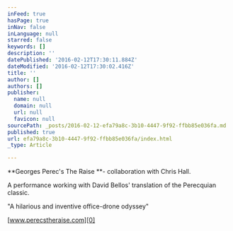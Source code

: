 ```yaml
---
inFeed: true
hasPage: true
inNav: false
inLanguage: null
starred: false
keywords: []
description: ''
datePublished: '2016-02-12T17:30:11.884Z'
dateModified: '2016-02-12T17:30:02.416Z'
title: ''
author: []
authors: []
publisher:
  name: null
  domain: null
  url: null
  favicon: null
sourcePath: _posts/2016-02-12-efa79a8c-3b10-4447-9f92-ffbb85e036fa.md
published: true
url: efa79a8c-3b10-4447-9f92-ffbb85e036fa/index.html
_type: Article

---
```

**Georges Perec's The Raise **- collaboration with Chris Hall.

A performance working with David Bellos' translation of the Perecquian classic.

"A hilarious and inventive office-drone odyssey"

[www.perecstheraise.com][0]

[0]: http://www.perecstheraise.com/